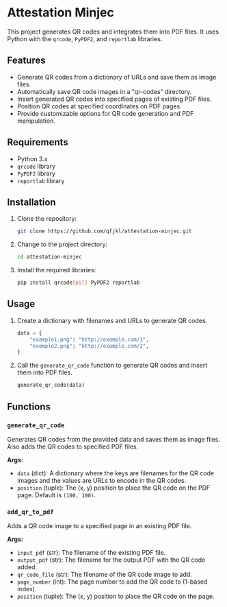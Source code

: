 # Attestation Minjec

This project generates QR codes and integrates them into PDF files. It uses Python with the `qrcode`, `PyPDF2`, and `reportlab` libraries.

## Features

- Generate QR codes from a dictionary of URLs and save them as image files.
- Automatically save QR code images in a "qr-codes" directory.
- Insert generated QR codes into specified pages of existing PDF files.
- Position QR codes at specified coordinates on PDF pages.
- Provide customizable options for QR code generation and PDF manipulation.

## Requirements

- Python 3.x
- `qrcode` library
- `PyPDF2` library
- `reportlab` library

## Installation

1. Clone the repository:

    ```bash
    git clone https://github.com/qfjkl/attestation-minjec.git
    ```

2. Change to the project directory:

    ```bash
    cd attestation-minjec
    ```

3. Install the required libraries:

    ```bash
    pip install qrcode[pil] PyPDF2 reportlab
    ```

## Usage

1. Create a dictionary with filenames and URLs to generate QR codes.

    ```python
    data = {
        "example1.png": "http://example.com/1",
        "example2.png": "http://example.com/2",
    }
    ```

2. Call the `generate_qr_code` function to generate QR codes and insert them into PDF files.

    ```python
    generate_qr_code(data)
    ```

## Functions

### `generate_qr_code`

Generates QR codes from the provided data and saves them as image files. Also adds the QR codes to specified PDF files.

**Args:**
- `data` (dict): A dictionary where the keys are filenames for the QR code images and the values are URLs to encode in the QR codes.
- `position` (tuple): The (x, y) position to place the QR code on the PDF page. Default is `(100, 100)`.

### `add_qr_to_pdf`

Adds a QR code image to a specified page in an existing PDF file.

**Args:**
- `input_pdf` (str): The filename of the existing PDF file.
- `output_pdf` (str): The filename for the output PDF with the QR code added.
- `qr_code_file` (str): The filename of the QR code image to add.
- `page_number` (int): The page number to add the QR code to (1-based index).
- `position` (tuple): The (x, y) position to place the QR code on the page.